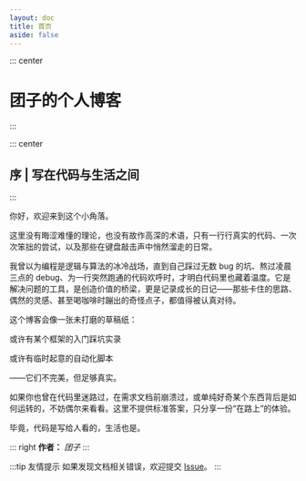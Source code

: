 ```yaml
---
layout: doc
title: 首页
aside: false
---
```

::: center
# 团子的个人博客
:::

::: center
## 序 | 写在代码与生活之间
:::

你好，欢迎来到这个小角落。

这里没有晦涩难懂的理论，也没有故作高深的术语，只有一行行真实的代码、一次次笨拙的尝试，以及那些在键盘敲击声中悄然溜走的日常。

我曾以为编程是逻辑与算法的冰冷战场，直到自己踩过无数 bug 的坑、熬过凌晨三点的 debug、为一行突然跑通的代码欢呼时，才明白代码里也藏着温度。它是解决问题的工具，是创造价值的桥梁，更是记录成长的日记——那些卡住的思路、偶然的灵感、甚至喝咖啡时蹦出的奇怪点子，都值得被认真对待。

这个博客会像一张未打磨的草稿纸：

或许有某个框架的入门踩坑实录

或许有临时起意的自动化脚本

——它们不完美，但足够真实。

如果你也曾在代码里迷路过，在需求文档前崩溃过，或单纯好奇某个东西背后是如何运转的，不妨偶尔来看看。这里不提供标准答案，只分享一份“在路上”的体验。

毕竟，代码是写给人看的，生活也是。

::: right
**作者：**
*团子*
:::

:::tip 友情提示
如果发现文档相关错误，欢迎提交 [Issue][p:report]。
:::

[p:report]: https://github.com/DangoRepo/blog/issues
